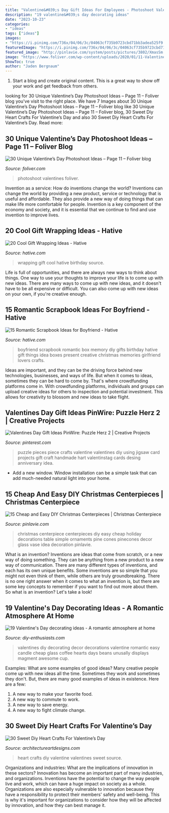 ```yaml
---
title: "Valentine&#039;s Day Gift Ideas For Employees - Photoshoot Valentines Foliver"
description: "19 valentine&#039;s day decorating ideas"
date: "2023-10-23"
categories:
- "ideas"
tags: ["ideas"]
images:
- "https://i.pinimg.com/736x/04/06/3c/04063cf735b9723cbd71bb3adea525f9.jpg"
featuredImage: "https://i.pinimg.com/736x/04/06/3c/04063cf735b9723cbd71bb3adea525f9.jpg"
featured_image: "http://pinlavie.com/system/posts/pictures/3802/XmasSm.jpg"
image: "https://www.foliver.com/wp-content/uploads/2020/01/11-Valentines-Day-Photoshoot.jpg"
ShowToc: true
author: "Jaden Bergnaum"
---
```



1. Start a blog and create original content. This is a great way to show off your work and get feedback from others.

	

		
looking for 30 Unique Valentine’s Day Photoshoot Ideas – Page 11 – Foliver blog you've visit to the right place. We have 7 Images about 30 Unique Valentine’s Day Photoshoot Ideas – Page 11 – Foliver blog like 30 Unique Valentine’s Day Photoshoot Ideas – Page 11 – Foliver blog, 30 Sweet Diy Heart Crafts For Valentine’s Day and also 30 Sweet Diy Heart Crafts For Valentine’s Day. Read more:
		
    
## 30 Unique Valentine’s Day Photoshoot Ideas – Page 11 – Foliver Blog

<img loading=lazy src="https://www.foliver.com/wp-content/uploads/2020/01/11-Valentines-Day-Photoshoot.jpg" onerror="this.onerror=null;this.src='https://tse3.mm.bing.net/th?id=OIP.8luDE2i9UcAdyzX0XqdwOQHaLH&amp;pid=15.1';" alt="30 Unique Valentine’s Day Photoshoot Ideas – Page 11 – Foliver blog">

_Source: foliver.com_

>photoshoot valentines foliver. 

	

Invention as a service: How do inventions change the world?
Inventions can change the world by providing a new product, service or technology that is useful and affordable. They also provide a new way of doing things that can make life more comfortable for people. Invention is a key component of the economy and society, and it is essential that we continue to find and use invention to improve lives.

    
## 20 Cool Gift Wrapping Ideas - Hative

<img loading=lazy src="http://hative.com/wp-content/uploads/2014/10/gift-wrapping-ideas/4-cool-gift-wrapping-ideas.jpg" onerror="this.onerror=null;this.src='https://tse2.mm.bing.net/th?id=OIP.DM290G5GGwFg2ZJmXLjxnAHaLH&amp;pid=15.1';" alt="20 Cool Gift Wrapping Ideas - Hative">

_Source: hative.com_

>wrapping gift cool hative birthday source. 

	

Life is full of opportunities, and there are always new ways to think about things. One way to use your thoughts to improve your life is to come up with new ideas. There are many ways to come up with new ideas, and it doesn't have to be all expensive or difficult. You can also come up with new ideas on your own, if you're creative enough.

    
## 15 Romantic Scrapbook Ideas For Boyfriend - Hative

<img loading=lazy src="https://hative.com/wp-content/uploads/2014/06/scrapbook-ideas-for-boyfriend/14-scrapbook-ideas-for-lovers.jpg" onerror="this.onerror=null;this.src='https://tse4.mm.bing.net/th?id=OIP.7yqCcXCTzDaVwZay9thIkAHaJ4&amp;pid=15.1';" alt="15 Romantic Scrapbook Ideas for Boyfriend - Hative">

_Source: hative.com_

>boyfriend scrapbook romantic box memory diy gifts birthday hative gift things idea boxes present creative christmas memories girlfriend lovers crafts. 

	

Ideas are important, and they can be the driving force behind new technologies, businesses, and ways of life. But when it comes to ideas, sometimes they can be hard to come by. That's where crowdfunding platforms come in. With crowdfunding platforms, individuals and groups can upload creative ideas for others to inspection and potential investment. This allows for creativity to blossom and new ideas to take flight.

    
## Valentines Day Gift Ideas PinWire: Puzzle Herz 2 | Creative Projects

<img loading=lazy src="https://i.pinimg.com/736x/04/06/3c/04063cf735b9723cbd71bb3adea525f9.jpg" onerror="this.onerror=null;this.src='https://tse1.mm.bing.net/th?id=OIP.Qe16mkZA6WkuuKJ7Kw2tcwHaJ4&amp;pid=15.1';" alt="Valentines Day Gift Ideas PinWire: Puzzle Herz 2 | Creative Projects">

_Source: pinterest.com_

>puzzle pieces piece crafts valentine valentines diy using jigsaw card projects gift craft handmade hart valentinstag cards desing anniversary idea. 

	

- Add a new window. Window installation can be a simple task that can add much-needed natural light into your home.

    
## 15 Cheap And Easy DIY Christmas Centerpieces | Christmas Centerpiece

<img loading=lazy src="http://pinlavie.com/system/posts/pictures/3802/XmasSm.jpg" onerror="this.onerror=null;this.src='https://tse2.mm.bing.net/th?id=OIP.Wu3BKhqy1jo6ihWzW2lohgHaNo&amp;pid=15.1';" alt="15 Cheap and Easy DIY Christmas Centerpieces | Christmas Centerpiece">

_Source: pinlavie.com_

>christmas centerpiece centerpieces diy easy cheap holiday decorations table simple ornaments pine cones pinecones decor glass vase idea decoration pinlavie. 

	

What is an invention?
Inventions are ideas that come from scratch, or a new way of doing something. They can be anything from a new product to a new way of communication. There are many different types of inventions, and each has its own unique benefits. Some inventions are so simple that you might not even think of them, while others are truly groundbreaking. There is no one right answer when it comes to what an invention is, but there are some key concepts to remember if you want to find out more about them. So what is an invention? Let's take a look!

    
## 19 Valentine&#039;s Day Decorating Ideas - A Romantic Atmosphere At Home

<img loading=lazy src="https://www.diy-enthusiasts.com/wp-content/uploads/2014/01/valentines-day-decorating-ideas-home-candle-holders-coffee-beans.jpg" onerror="this.onerror=null;this.src='https://tse2.mm.bing.net/th?id=OIP.jB7U-sKtwISNq6aVc86jbAHaKA&amp;pid=15.1';" alt="19 Valentine&#039;s Day decorating ideas - A romantic atmosphere at home">

_Source: diy-enthusiasts.com_

>valentines diy decorating decor decorations valentine romantic easy candle cheap glass coffee hearts days beans unusally displays magment awesome cup. 

	

Examples: What are some examples of good ideas?
Many creative people come up with new ideas all the time. Sometimes they work and sometimes they don't. But, there are many good examples of ideas in existence. Here are a few: 
1) A new way to make your favorite food. 
2) A new way to commute to work. 
3) A new way to save energy. 
4) A new way to fight climate change.

    
## 30 Sweet Diy Heart Crafts For Valentine’s Day

<img loading=lazy src="https://www.architectureartdesigns.com/wp-content/uploads/2014/01/1844.jpg" onerror="this.onerror=null;this.src='https://tse3.mm.bing.net/th?id=OIP.RzblPUniZiwiRVuUtd4XaAHaK3&amp;pid=15.1';" alt="30 Sweet Diy Heart Crafts For Valentine’s Day">

_Source: architectureartdesigns.com_

>heart crafts diy valentine valentines sweet source. 

	

Organizations and industries: What are the implications of innovation in these sectors?
Innovation has become an important part of many industries, and organizations. Inventions have the potential to change the way people live and work, which can have a huge impact on society as a whole. Organizations are also especially vulnerable to innovation because they have a responsibility to protect their members' safety and well-being. This is why it's important for organizations to consider how they will be affected by innovation, and how they can best manage it.

